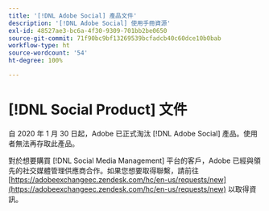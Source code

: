```yaml
---
title: '[!DNL Adobe Social] 產品文件'
description: '[!DNL Adobe Social] 使用手冊資源'
exl-id: 48527ae3-bc6a-4f30-9309-701bb2be0650
source-git-commit: 71f90bc9bf13269539bcfadcb40c60dce10b0bab
workflow-type: ht
source-wordcount: '54'
ht-degree: 100%

---
```


# [!DNL Social Product] 文件

自 2020 年 1 月 30 日起，Adobe 已正式淘汰 [!DNL Adobe Social] 產品。使用者無法再存取此產品。

對於想要購買 [!DNL Social Media Management] 平台的客戶，Adobe 已經與領先的社交媒體管理供應商合作。如果您想要取得聯繫，請前往 [https://adobeexchangeec.zendesk.com/hc/en-us/requests/new](https://adobeexchangeec.zendesk.com/hc/en-us/requests/new) 以取得資訊。
